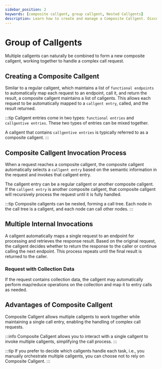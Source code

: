 ```yaml
---
sidebar_position: 2
keywords: [composite callgent, group callgent, Nested Callgents]
description: Learn how to create and manage a Composite Callgent. Discover how to handle complex call requests, utilize nested callgents, and perform map/reduce operations. Simplify your call process with a single call entry and efficient callgent orchestration..
---
```


# Group of Callgents

Multiple callgents can naturally be combined to form a new composite callgent, working together to handle a complex call request.

## Creating a Composite Callgent

Similar to a regular callgent, which maintains a list of `functional endpoints` to automatically map each request to an endpoint, call it, and return the result, a composite callgent maintains a list of callgents. This allows each request to be automatically mapped to a `callgent entry`, called, and the result returned.

:::tip
Callgent entries come in two types: `functional entries` and `callgentive entries`. These two types of entries can be mixed together.

A callgent that contains `callgentive entries` is typically referred to as a composite callgent.
:::

## Composite Callgent Invocation Process

When a request reaches a composite callgent, the composite callgent automatically selects a `callgent entry` based on the semantic information in the request and invokes that callgent entry.

The callgent entry can be a regular callgent or another composite callgent. If the `callgent entry` is another composite callgent, that composite callgent will recursively process the request until it is fully handled.

:::tip
Composite callgents can be nested, forming a call tree. Each node in the call tree is a callgent, and each node can call other nodes.
:::

## Multiple Internal Invocations

A callgent automatically maps a single request to an endpoint for processing and retrieves the response result. Based on the original request, the callgent decides whether to return the response to the caller or continue calling the next endpoint. This process repeats until the final result is returned to the caller.

### Request with Collection Data

If the request contains collection data, the callgent may automatically perform map/reduce operations on the collection and map it to entry calls as needed.

## Advantages of Composite Callgent

Composite Callgent allows multiple callgents to work together while maintaining a single call entry, enabling the handling of complex call requests.

:::info
Composite Callgent allows you to interact with a single callgent to invoke multiple callgents, simplifying the call process.
:::

:::tip
If you prefer to decide which callgents handle each task, i.e., you manually orchestrate multiple callgents, you can choose not to rely on Composite Callgent.
:::
